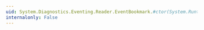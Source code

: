 ```yaml
---
uid: System.Diagnostics.Eventing.Reader.EventBookmark.#ctor(System.Runtime.Serialization.SerializationInfo,System.Runtime.Serialization.StreamingContext)
internalonly: False
---
```

